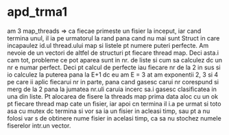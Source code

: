 # apd_trma1

am 3 map_threads => ca fiecae primeste un fisier la inceput, iar cand termina unul, il ia pe urmatorul la rand pana cand nu mai sunt
Struct in care incapaulez id.ul thread.ului map si listele pt numere puteri perfecte. Am nevoie de un vectori de altfel de structuri pt fiecare thread map.
Deci asta.i cam tot, probleme ce pot aparea sunt in nr. de liste si cum sa calculez dc un nr e numar perfect.
Deci pt calcul de perfecte iau fiecare nr de la 2 in sus si io calculez la puterea pana la E+1 dc eu am E = 3 at am exponentii 2, 3 si 4 pe care ii aplic fiecarui nr in parte, pana cand gasesc carui nr corespund si merg de la 2 pana la jumatea nr.uli caruia incerc sa.i gasesc clasificatea in una din liste.
Pt alocarea de fisere la threads map prima data aloc cu un ok pt fiecare thread map cate un fisier, iar apoi cn termina il i.a pe urmat si toto asa cu mutex dc termina si vor sa ia un fisier in acleasi timp, sau pt a nu folosi var s de obtinere nume fisier in acelasi timp, ca sa nu stochez  numele fiserelor intr.un vector.
